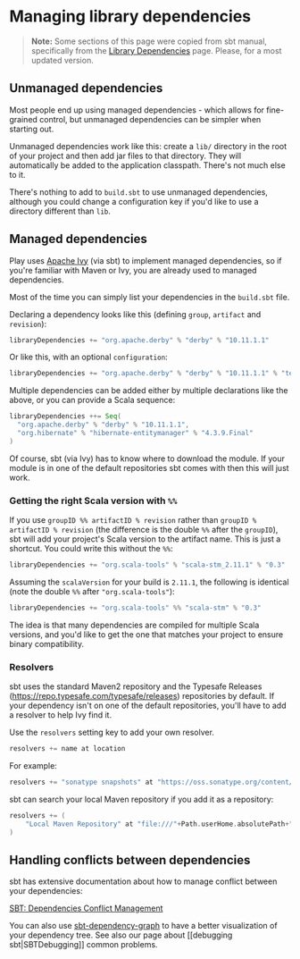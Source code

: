 <!--- Copyright (C) 2009-2017 Lightbend Inc. <https://www.lightbend.com> -->
# Managing library dependencies

> **Note:** Some sections of this page were copied from sbt manual, specifically from the [Library Dependencies](http://www.scala-sbt.org/0.13/docs/Library-Dependencies.html) page. Please, for a most updated version.

## Unmanaged dependencies

Most people end up using managed dependencies - which allows for fine-grained control, but unmanaged dependencies can be simpler when starting out.

Unmanaged dependencies work like this: create a `lib/` directory in the root of your project and then add jar files to that directory. They will automatically be added to the application classpath. There's not much else to it.

There's nothing to add to `build.sbt` to use unmanaged dependencies, although you could change a configuration key if you'd like to use a directory different than `lib`.

## Managed dependencies

Play uses [Apache Ivy](http://ant.apache.org/ivy/) (via sbt) to implement managed dependencies, so if you're familiar with Maven or Ivy, you are already used to managed dependencies.

Most of the time you can simply list your dependencies in the `build.sbt` file. 

Declaring a dependency looks like this (defining `group`, `artifact` and `revision`):

```scala
libraryDependencies += "org.apache.derby" % "derby" % "10.11.1.1"
```

Or like this, with an optional `configuration`:

```scala
libraryDependencies += "org.apache.derby" % "derby" % "10.11.1.1" % "test"
```

Multiple dependencies can be added either by multiple declarations like the above, or you can provide a Scala sequence:

```scala
libraryDependencies ++= Seq(
  "org.apache.derby" % "derby" % "10.11.1.1",
  "org.hibernate" % "hibernate-entitymanager" % "4.3.9.Final"
)
```

Of course, sbt (via Ivy) has to know where to download the module. If your module is in one of the default repositories sbt comes with then this will just work.

### Getting the right Scala version with `%%`

If you use `groupID %% artifactID % revision` rather than `groupID % artifactID % revision` (the difference is the double `%%` after the `groupID`), sbt will add your project's Scala version to the artifact name. This is just a shortcut. You could write this without the `%%`:

```scala
libraryDependencies += "org.scala-tools" % "scala-stm_2.11.1" % "0.3"
```

Assuming the `scalaVersion` for your build is `2.11.1`, the following is identical (note the double `%%` after `"org.scala-tools"`):

```scala
libraryDependencies += "org.scala-tools" %% "scala-stm" % "0.3"
```

The idea is that many dependencies are compiled for multiple Scala versions, and you'd like to get the one that matches your project to ensure binary compatibility.

### Resolvers

sbt uses the standard Maven2 repository and the Typesafe Releases (<https://repo.typesafe.com/typesafe/releases>) repositories by default. If your dependency isn't on one of the default repositories, you'll have to add a resolver to help Ivy find it.

Use the `resolvers` setting key to add your own resolver.

```scala
resolvers += name at location
```

For example:

```scala
resolvers += "sonatype snapshots" at "https://oss.sonatype.org/content/repositories/snapshots/"
```

sbt can search your local Maven repository if you add it as a repository:

```scala
resolvers += (
    "Local Maven Repository" at "file:///"+Path.userHome.absolutePath+"/.m2/repository"
)
```

## Handling conflicts between dependencies

sbt has extensive documentation about how to manage conflict between your dependencies:

[SBT: Dependencies Conflict Management](http://www.scala-sbt.org/0.13/docs/Library-Management.html#Conflict+Management)

You can also use [sbt-dependency-graph](https://github.com/jrudolph/sbt-dependency-graph) to have a better visualization of your dependency tree. See also our page about [[debugging sbt|SBTDebugging]] common problems.
